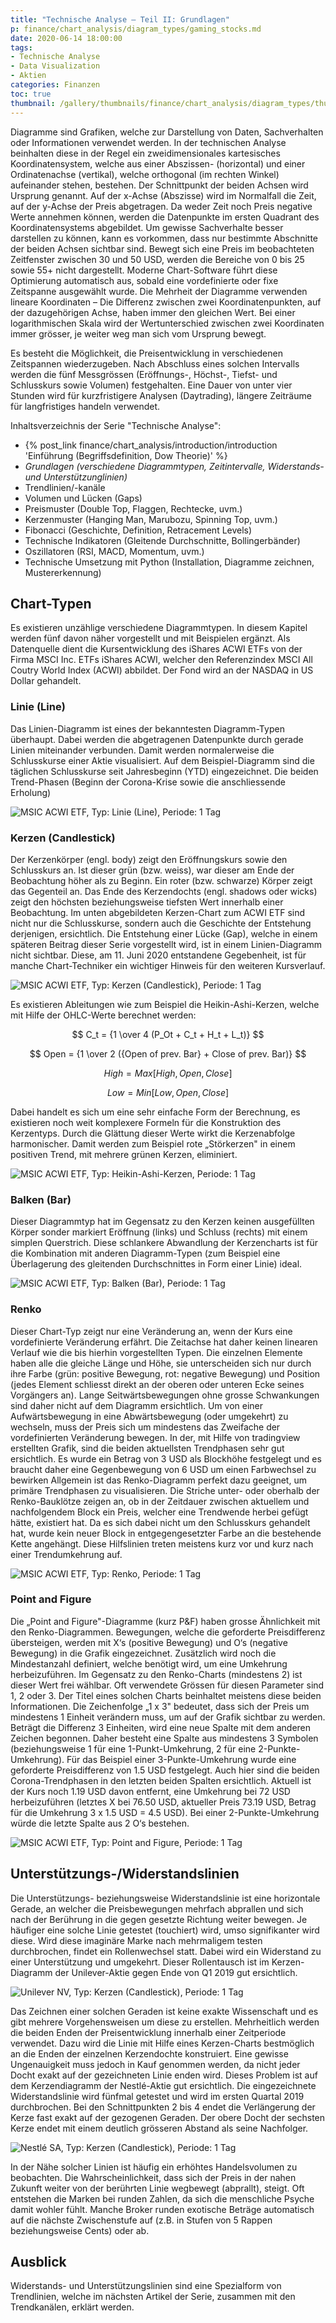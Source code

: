 ```yaml
---
title: "Technische Analyse – Teil II: Grundlagen"
p: finance/chart_analysis/diagram_types/gaming_stocks.md
date: 2020-06-14 18:00:00
tags:
- Technische Analyse
- Data Visualization
- Aktien
categories: Finanzen
toc: true
thumbnail: /gallery/thumbnails/finance/chart_analysis/diagram_types/thumbnail.jpg
---
```


Diagramme sind Grafiken, welche zur Darstellung von Daten, Sachverhalten oder Informationen verwendet werden. In der technischen Analyse beinhalten diese in der Regel ein zweidimensionales kartesisches Koordinatensystem, welche aus einer Abszissen- (horizontal) und einer Ordinatenachse (vertikal), welche orthogonal (im rechten Winkel) aufeinander stehen, bestehen. Der Schnittpunkt der beiden Achsen wird Ursprung genannt. Auf der x-Achse (Abszisse) wird im Normalfall die Zeit, auf der y-Achse der Preis abgetragen. Da weder Zeit noch Preis negative Werte annehmen können, werden die Datenpunkte im ersten Quadrant des Koordinatensystems abgebildet. Um gewisse Sachverhalte besser darstellen zu können, kann es vorkommen, dass nur bestimmte Abschnitte der beiden Achsen sichtbar sind. Bewegt sich eine Preis im beobachteten Zeitfenster zwischen 30 und 50 USD, werden die Bereiche von 0 bis 25 sowie 55+ nicht dargestellt. Moderne Chart-Software führt diese Optimierung automatisch aus, sobald eine vordefinierte oder fixe Zeitspanne ausgewählt wurde. Die Mehrheit der Diagramme verwenden lineare Koordinaten – Die Differenz zwischen zwei Koordinatenpunkten, auf der dazugehörigen Achse, haben immer den gleichen Wert. Bei einer logarithmischen Skala wird der Wertunterschied zwischen zwei Koordinaten immer grösser, je weiter weg man sich vom Ursprung bewegt.

<!-- more -->

Es besteht die Möglichkeit, die Preisentwicklung in verschiedenen Zeitspannen wiederzugeben. Nach Abschluss eines solchen Intervalls werden die fünf Messgrössen (Eröffnungs-, Höchst-, Tiefst- und Schlusskurs sowie Volumen) festgehalten. Eine Dauer von unter vier Stunden wird für kurzfristigere Analysen (Daytrading), längere Zeiträume für langfristiges handeln verwendet.

Inhaltsverzeichnis der Serie "Technische Analyse":

* {% post_link finance/chart_analysis/introduction/introduction 'Einführung (Begriffsdefinition, Dow Theorie)' %}
* *Grundlagen (verschiedene Diagrammtypen, Zeitintervalle, Widerstands- und Unterstützunglinien)*
* Trendlinien/-kanäle
* Volumen und Lücken (Gaps)
* Preismuster (Double Top, Flaggen, Rechtecke, uvm.)
* Kerzenmuster (Hanging Man, Marubozu, Spinning Top, uvm.)
* Fibonacci (Geschichte, Definition, Retracement Levels)
* Technische Indikatoren (Gleitende Durchschnitte, Bollingerbänder)
* Oszillatoren (RSI, MACD, Momentum, uvm.)
* Technische Umsetzung mit Python (Installation, Diagramme zeichnen, Mustererkennung)

## Chart-Typen

Es existieren unzählige verschiedene Diagrammtypen. In diesem Kapitel werden fünf davon näher vorgestellt und mit Beispielen ergänzt.  Als Datenquelle dient die Kursentwicklung des iShares ACWI ETFs von der Firma MSCI Inc. ETFs iShares ACWI, welcher den Referenzindex MSCI All Coutry World Index (ACWI) abbildet. Der Fond wird an der NASDAQ in US Dollar gehandelt.

### Linie (Line)

Das Linien-Diagramm ist eines der bekanntesten Diagramm-Typen überhaupt. Dabei werden die abgetragenen Datenpunkte durch gerade Linien miteinander verbunden. Damit werden normalerweise die Schlusskurse einer Aktie visualisiert. Auf dem Beispiel-Diagramm sind die täglichen Schlusskurse seit Jahresbeginn (YTD) eingezeichnet. Die beiden Trend-Phasen (Beginn der Corona-Krise sowie die anschliessende Erholung)

![MSIC ACWI ETF, Typ: Linie (Line), Periode: 1 Tag](line_chart_1d_ACWI.png)

### Kerzen (Candlestick)

Der Kerzenkörper (engl. body) zeigt den Eröffnungskurs sowie den Schlusskurs an. Ist dieser grün (bzw. weiss), war dieser am Ende der Beobachtung höher als zu Beginn. Ein roter (bzw. schwarze) Körper zeigt das Gegenteil an. Das Ende des Kerzendochts (engl. shadows oder wicks) zeigt den höchsten beziehungsweise tiefsten Wert innerhalb einer Beobachtung. Im unten abgebildeten Kerzen-Chart zum ACWI ETF sind nicht nur die Schlusskurse, sondern auch die Geschichte der Entstehung derjenigen, ersichtlich. Die Entstehung einer Lücke (Gap), welche in einem späteren Beitrag dieser Serie vorgestellt wird, ist in einem Linien-Diagramm nicht sichtbar. Diese, am 11. Juni 2020 entstandene Gegebenheit, ist für manche Chart-Techniker ein wichtiger Hinweis für den weiteren Kursverlauf.

![MSIC ACWI ETF, Typ: Kerzen (Candlestick), Periode: 1 Tag](candle_chart_1d_ACWI.png)

Es existieren Ableitungen wie zum Beispiel die Heikin-Ashi-Kerzen, welche mit Hilfe der OHLC-Werte berechnet werden:

$$
C_t = {1 \over 4 (P_Ot + C_t + H_t + L_t)}
$$

$$
Open = {1 \over 2 ({Open of prev. Bar} + Close of prev. Bar)}
$$

$$
High = {Max[High, Open, Close]}
$$

$$
Low = {Min[Low, Open, Close]}
$$

Dabei handelt es sich um eine sehr einfache Form der Berechnung, es existieren noch weit komplexere Formeln für die Konstruktion des Kerzentyps. Durch die Glättung dieser Werte wirkt die Kerzenabfolge harmonischer. Damit werden zum Beispiel rote „Störkerzen" in einem positiven Trend, mit mehrere grünen Kerzen, eliminiert.

![MSIC ACWI ETF, Typ: Heikin-Ashi-Kerzen, Periode: 1 Tag](heikin_ashi_candle_chart_1d_ACWI.png)

### Balken (Bar)
Dieser Diagrammtyp hat im Gegensatz zu den Kerzen keinen ausgefüllten Körper sonder markiert Eröffnung (links) und Schluss (rechts) mit einem simplen Querstrich. Diese schlankere Abwandlung der Kerzencharts ist für die Kombination mit anderen Diagramm-Typen (zum Beispiel eine Überlagerung des gleitenden Durchschnittes in Form einer Linie) ideal.

![MSIC ACWI ETF, Typ: Balken (Bar), Periode: 1 Tag](bar_chart_1d_ACWI.png)

### Renko
Dieser Chart-Typ zeigt nur eine Veränderung an, wenn der Kurs eine vordefinierte Veränderung erfährt. Die Zeitachse hat daher keinen linearen Verlauf wie die bis hierhin vorgestellten Typen. Die einzelnen Elemente haben alle die gleiche Länge und Höhe, sie unterscheiden sich nur durch ihre Farbe (grün: positive Bewegung, rot: negative Bewegung) und Position (jedes Element schliesst direkt an der oberen oder unteren Ecke seines Vorgängers an). Lange Seitwärtsbewegungen ohne grosse Schwankungen sind daher nicht auf dem Diagramm ersichtlich. Um von einer Aufwärtsbewegung in eine Abwärtsbewegung (oder umgekehrt) zu wechseln, muss der Preis sich um mindestens das Zweifache der vordefinierten Veränderung bewegen. In der, mit Hilfe von tradingview erstellten Grafik, sind die beiden aktuellsten Trendphasen sehr gut ersichtlich. Es wurde ein Betrag von 3 USD als Blockhöhe festgelegt und es braucht daher eine Gegenbewegung von 6 USD um einen Farbwechsel zu bewirken Allgemein ist das Renko-Diagramm perfekt dazu geeignet, um primäre Trendphasen zu visualisieren. Die Striche unter- oder oberhalb der Renko-Bauklötze zeigen an, ob in der Zeitdauer zwischen aktuellem und nachfolgendem Block ein Preis, welcher eine Trendwende herbei gefügt hätte, existiert hat. Da es sich dabei nicht um den Schlusskurs gehandelt hat, wurde kein neuer Block in entgegengesetzter Farbe an die bestehende Kette angehängt. Diese Hilfslinien treten meistens kurz vor und kurz nach einer Trendumkehrung auf.

![MSIC ACWI ETF, Typ: Renko, Periode: 1 Tag](renko_chart_1d_ACWI.png)

### Point and Figure
Die „Point and Figure"-Diagramme (kurz P&F) haben grosse Ähnlichkeit mit den Renko-Diagrammen. Bewegungen, welche die geforderte Preisdifferenz übersteigen, werden mit X‘s (positive Bewegung) und O‘s (negative Bewegung) in die Grafik eingezeichnet. Zusätzlich wird noch die Mindestanzahl definiert, welche benötigt wird, um eine Umkehrung herbeizuführen. Im Gegensatz zu den Renko-Charts (mindestens 2) ist dieser Wert frei wählbar. Oft verwendete Grössen für diesen Parameter sind 1, 2 oder 3. Der Titel eines solchen Charts beinhaltet meistens diese beiden Informationen. Die Zeichenfolge „1 x 3" bedeutet, dass sich der Preis um mindestens 1 Einheit verändern muss, um auf der Grafik sichtbar zu werden. Beträgt die Differenz 3 Einheiten, wird eine neue Spalte mit dem anderen Zeichen begonnen. Daher besteht eine Spalte aus mindestens 3 Symbolen (beziehungsweise 1 für eine 1-Punkt-Umkehrung, 2 für eine 2-Punkte-Umkehrung). Für das Beispiel einer 3-Punkte-Umkehrung wurde eine geforderte Preisdifferenz von 1.5 USD festgelegt. Auch hier sind die beiden Corona-Trendphasen in den letzten beiden Spalten ersichtlich. Aktuell ist der Kurs noch 1.19 USD davon entfernt, eine Umkehrung bei 72 USD herbeizuführen (letztes X bei 76.50 USD, aktueller Preis 73.19 USD, Betrag für die Umkehrung 3 x 1.5 USD = 4.5 USD). Bei einer 2-Punkte-Umkehrung würde die letzte Spalte aus 2 O‘s bestehen.

![MSIC ACWI ETF, Typ: Point and Figure, Periode: 1 Tag](pf_chart_1d_ACWI.png)

## Unterstützungs-/Widerstandslinien

Die Unterstützungs- beziehungsweise Widerstandslinie ist eine horizontale Gerade, an welcher die Preisbewegungen mehrfach abprallen und sich nach der Berührung in die gegen gesetzte Richtung weiter bewegen. Je häufiger eine solche Linie getestet (touchiert) wird, umso signifikanter wird diese. Wird diese imaginäre Marke nach mehrmaligem testen durchbrochen, findet ein Rollenwechsel statt. Dabei wird ein Widerstand zu einer Unterstützung und umgekehrt. Dieser Rollentausch ist im Kerzen-Diagramm der Unilever-Aktie gegen Ende von Q1 2019 gut ersichtlich.

![Unilever NV, Typ: Kerzen (Candlestick), Periode: 1 Tag](candle_chart_1d_support_resistance_UNA.AS.png)

Das Zeichnen einer solchen Geraden ist keine exakte Wissenschaft und es gibt mehrere Vorgehensweisen um diese zu erstellen. Mehrheitlich werden die beiden Enden der Preisentwicklung innerhalb einer Zeitperiode verwendet. Dazu wird die Linie mit Hilfe eines Kerzen-Charts bestmöglich an die Enden der einzelnen Kerzendochte konstruiert. Eine gewisse Ungenauigkeit muss jedoch in Kauf genommen werden, da nicht jeder Docht exakt auf der gezeichneten Linie enden wird. Dieses Problem ist auf dem Kerzendiagramm der Nestlé-Aktie gut ersichtlich. Die eingezeichnete Widerstandslinie wird fünfmal getestet und wird im ersten Quartal 2019 durchbrochen. Bei den Schnittpunkten 2 bis 4 endet die Verlängerung der Kerze fast exakt auf der gezogenen Geraden. Der obere Docht der sechsten Kerze endet mit einem deutlich grösseren Abstand als seine Nachfolger.

![Nestlé SA, Typ: Kerzen (Candlestick), Periode: 1 Tag](candle_chart_5d_support_resistance_NESN.SW.png)

In der Nähe solcher Linien ist häufig ein erhöhtes Handelsvolumen zu beobachten. Die Wahrscheinlichkeit, dass sich der Preis in der nahen Zukunft weiter von der berührten Linie wegbewegt (abprallt), steigt. Oft entstehen die Marken bei runden Zahlen, da sich die menschliche Psyche damit wohler fühlt. Manche Broker runden exotische Beträge automatisch auf die nächste Zwischenstufe auf (z.B. in Stufen von 5 Rappen beziehungsweise Cents) oder ab.

## Ausblick

Widerstands- und Unterstützungslinien sind eine Spezialform von Trendlinien, welche im nächsten Artikel der Serie, zusammen mit den Trendkanälen, erklärt werden.


[^1]: ["Heikin-Ashi: A Better Candlestick", Investopedia](https://www.investopedia.com/trading/heikin-ashi-better-candlestick)
